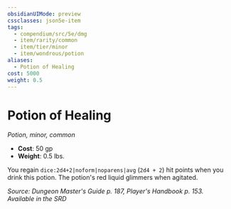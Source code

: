 ```yaml
---
obsidianUIMode: preview
cssclasses: json5e-item
tags:
  - compendium/src/5e/dmg
  - item/rarity/common
  - item/tier/minor
  - item/wondrous/potion
aliases:
  - Potion of Healing
cost: 5000
weight: 0.5
---
```

# Potion of Healing
*Potion, minor, common*  

- **Cost**: 50 gp
- **Weight**: 0.5 lbs.

You regain `dice:2d4+2|noform|noparens|avg` (`2d4 + 2`) hit points when you drink this potion. The potion's red liquid glimmers when agitated.

*Source: Dungeon Master's Guide p. 187, Player's Handbook p. 153. Available in the <span title='Systems Reference Document (5.1)'>SRD</span>*
